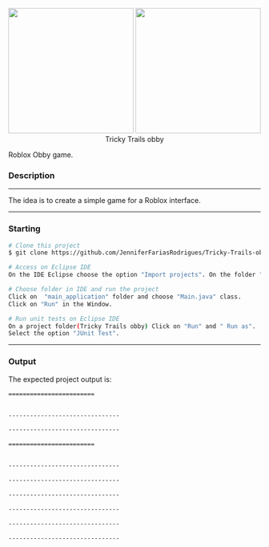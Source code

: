 <p align="center">
 <img src="https://qph.cf2.quoracdn.net/main-qimg-62be9fb6e1d7166e9cbeeed91309675https://embarcados.com.br/wp-content/uploads/2015/06/imagem-de-destaque-17.png" height="250" width="250">  
 <img src="https://t.ctcdn.com.br/SlpfhAXXAd-NGnufpTrKozPoabg=/1200x675/smart/i609512.jpeg" height="250" width="250 </p>
 <h1 align="center">Tricky Trails obby</h1>
<p align="center">
</p>
Roblox Obby game.


### Description 
---
The idea is to create a simple game for a Roblox interface.



---

### Starting
```bash
# Clone this project
$ git clone https://github.com/JenniferFariasRodrigues/Tricky-Trails-obby.git

# Access on Eclipse IDE
On the IDE Eclipse choose the option "Import projects". On the folder "General" choose "Existing Projects into workspace" and choose  Tricky Trails obby folder.

# Choose folder in IDE and run the project
Click on  "main_application" folder and choose "Main.java" class.
Click on "Run" in the Window.

# Run unit tests on Eclipse IDE
On a project folder(Tricky Trails obby) Click on "Run" and " Run as". 
Select the option "JUnit Test".

```

---
### Output
The expected  project output is:
```bash
========================


-------------------------------

-------------------------------

========================


-------------------------------

-------------------------------

-------------------------------

-------------------------------

-------------------------------

-------------------------------

```


